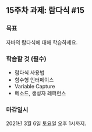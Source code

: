 <h2>15주차 과제: 람다식 #15</h2>

<h3>목표</h3>

자바의 람다식에 대해 학습하세요.

<h3>학습할 것 (필수)</h3>

- 람다식 사용법
- 함수형 인터페이스
- Variable Capture
- 메소드, 생성자 레퍼런스

<h3>마감일시</h3>

2021년 3월 6일 토요일 오후 1시까지.